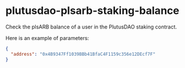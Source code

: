 # plutusdao-plsarb-staking-balance

Check the plsARB balance of a user in the PlutusDAO staking contract.

Here is an example of parameters:

```json
{
  "address": "0x4B9347Ff1039BBb41BfaC4F1159c356e12DEcf7F"
}
```
